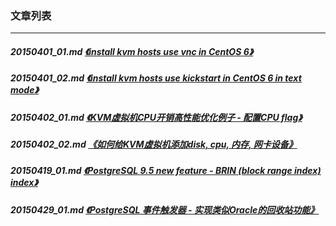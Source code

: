 ### 文章列表  
----  
##### 20150401_01.md   [《install kvm hosts use vnc in CentOS 6》](20150401_01.md)  
##### 20150401_02.md   [《install kvm hosts use kickstart in CentOS 6 in text mode》](20150401_02.md)  
##### 20150402_01.md   [《KVM虚拟机CPU开销高性能优化例子 - 配置CPU flag》](20150402_01.md)  
##### 20150402_02.md   [《如何给KVM虚拟机添加disk, cpu, 内存, 网卡设备》](20150402_02.md)  
##### 20150419_01.md   [《PostgreSQL 9.5 new feature - BRIN (block range index) index》](20150419_01.md)  
##### 20150429_01.md   [《PostgreSQL 事件触发器 - 实现类似Oracle的回收站功能》](20150429_01.md)  
